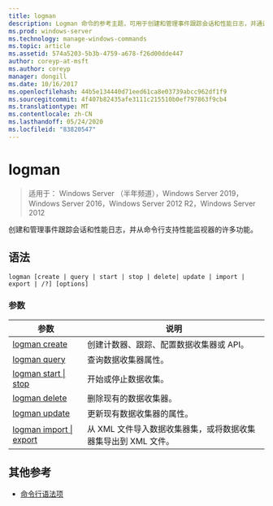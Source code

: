 ```yaml
---
title: logman
description: Logman 命令的参考主题，可用于创建和管理事件跟踪会话和性能日志，并通过命令行支持性能监视器的许多功能。
ms.prod: windows-server
ms.technology: manage-windows-commands
ms.topic: article
ms.assetid: 574a5203-5b3b-4759-a678-f26d00dde447
author: coreyp-at-msft
ms.author: coreyp
manager: dongill
ms.date: 10/16/2017
ms.openlocfilehash: 44b5e134440d71eed61ca8e03739abcc962df1f9
ms.sourcegitcommit: 4f407b82435afe3111c215510b0ef797863f9cb4
ms.translationtype: MT
ms.contentlocale: zh-CN
ms.lasthandoff: 05/24/2020
ms.locfileid: "83820547"
---
```

# <a name="logman"></a>logman

> 适用于： Windows Server （半年频道），Windows Server 2019，Windows Server 2016，Windows Server 2012 R2，Windows Server 2012

创建和管理事件跟踪会话和性能日志，并从命令行支持性能监视器的许多功能。

## <a name="syntax"></a>语法

```
logman [create | query | start | stop | delete| update | import | export | /?] [options]
```

### <a name="parameters"></a>参数

| 参数 | 说明 |
| --------- | ----------- |
| [logman create](logman-create.md) | 创建计数器、跟踪、配置数据收集器或 API。 |
| [logman query](logman-query.md) | 查询数据收集器属性。 |
| [logman start &#124; stop](logman-start-stop.md) | 开始或停止数据收集。 |
| [logman delete](logman-delete.md) | 删除现有的数据收集器。 |
| [logman update](logman-update.md) | 更新现有数据收集器的属性。 |
| [logman import &#124; export](logman-import-export.md) | 从 XML 文件导入数据收集器集，或将数据收集器集导出到 XML 文件。 |

## <a name="additional-references"></a>其他参考

- [命令行语法项](command-line-syntax-key.md)